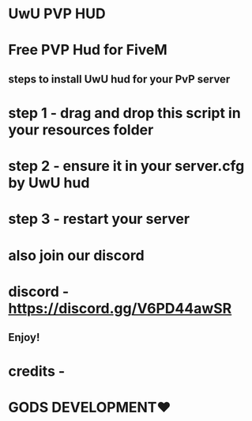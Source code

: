 # UwU PVP HUD

# Free PVP Hud for FiveM

## steps to install UwU hud for your PvP server
 
 # step 1 - drag and drop this script in your resources folder

 # step 2 - ensure it in your server.cfg by UwU hud
 
 # step 3 - restart your server 

 # also join our discord

 # discord - https://discord.gg/V6PD44awSR

## Enjoy!

# credits -

# GODS DEVELOPMENT❤️
